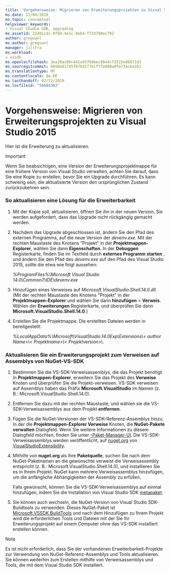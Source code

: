 ```yaml
---
title: 'Vorgehensweise: Migrieren von Erweiterungsprojekten zu Visual Studio 2015 | Microsoft-Dokumentation'
ms.date: 11/04/2016
ms.topic: conceptual
helpviewer_keywords:
- Visual Studio SDK, upgrading
ms.assetid: 22491cdc-8f04-4e1c-8eb4-ff33798ec792
author: gregvanl
ms.author: gregvanl
manager: jillfra
ms.workload:
- vssdk
ms.openlocfilehash: 3ea20ac06c441ad37b9bec8844cf3515e86871d3
ms.sourcegitcommit: b0d8e61745f67bd1f7ecf7fe080a0fe73ac6a181
ms.translationtype: MT
ms.contentlocale: de-DE
ms.lasthandoff: 02/22/2019
ms.locfileid: "56684363"
---
```

# <a name="how-to-migrate-extensibility-projects-to-visual-studio-2015"></a>Vorgehensweise: Migrieren von Erweiterungsprojekten zu Visual Studio 2015
Hier ist die Erweiterung zu aktualisieren.

> [!IMPORTANT]
>  Wenn Sie beabsichtigen, eine Version der Erweiterungsprojektmappe für eine frühere Version von Visual Studio verwalten, achten Sie darauf, dass Sie eine Kopie zu erstellen, bevor Sie ein Upgrade durchführen. Es kann schwierig sein, die aktualisierte Version den ursprünglichen Zustand zurückzukehren sein.

### <a name="to-upgrade-an-extensibility-solution"></a>So aktualisieren eine Lösung für die Erweiterbarkeit

1.  Mit der Kopie soll, aktualisieren, öffnen Sie ihn in der neuen Version. Sie werden aufgefordert, dass das Upgrade nicht rückgängig gemacht werden.

2.  Nachdem das Upgrade abgeschlossen ist, ändern Sie den Pfad des externen Programms, auf die neue Version der *devenv.exe*. Mit der rechten Maustaste des Knotens "Projekt" in der **Projektmappen-Explorer**, wählen Sie dann **Eigenschaften**. In der **Debuggen** Registerkarte, finden Sie im Textfeld durch **externes Programm starten** , und ändern Sie den Pfad des *devenv.exe* auf den Pfad des Visual Studio 2015, sollte die etwa wie folgt aussehen:

     *%ProgramFiles%\Microsoft Visual Studio 14.0\Common7\IDE\devenv.exe*

3.  Hinzufügen eines Verweises auf *Microsoft.VisualStudio.Shell.14.0.dll*. (Mit der rechten Maustaste des Knotens "Projekt" in der **Projektmappen-Explorer** und wählen Sie dann **hinzufügen** > **Verweis**. Wählen der **Erweiterungen** Registerkarte, und überprüfen Sie dann **Microsoft.VisualStudio.Shell.14.0**.)

4.  Erstellen Sie die Projektmappe. Die erstellten Dateien werden in bereitgestellt:

     *%LocalAppData%\Microsoft\VisualStudio.14.0Exp\Extensions\\< author Name\>\\< Projektname\>\\< Projektversion\>\\*.

### <a name="to-update-an-extensibility-project-to-nuget-vs-sdk-reference-assemblies"></a>Aktualisieren Sie ein Erweiterungsprojekt zum Verweisen auf Assemblys von NuGet-VS-SDK

1.  Bestimmen Sie die VS-SDK-Verweisassemblys, die das Projekt benötigt.  In **Projektmappen-Explorer**, erweitern Sie das Projekt des **Verweise** Knoten und überprüfen Sie die Projekt-verweisen.  VS-SDK verweisen auf Assemblys haben das Präfix **Microsoft.VisualStudio** im Namen (z. B.: Microsoft.VisualStudio.Shell.14.0).

2.  Entfernen Sie dazu mit der rechten Maustaste, und wählen sie die VS-SDK-Verweisassemblys aus dem Projekt **entfernen**.

3.  Fügen Sie die NuGet-Versionen der VS-SDK-Referenz-Assemblys hinzu.  In der die **Projektmappen-Explorer Verweise** Knoten, die **NuGet-Pakete verwalten** Dialogfeld.  Wenn Sie weitere Informationen zu diesem Dialogfeld möchten, finden Sie unter [-Paket-Manager-UI](/NuGet/Tools/Package-Manager-UI). Die VS-SDK-Verweisassemblys werden veröffentlicht, auf [nuget.org](http://www.nuget.org) von [VisualStudioExtensibility](http://www.nuget.org/profiles/VisualStudioExtensibility).

4.  Mithilfe von **nuget.org** als Ihre **Paketquelle**, suchen Sie nach dem NuGet-Paketnamen an die gewünschte verweist die Verweisassembly entspricht (z. B.: Microsoft.VisualStudio.Shell.14.0), und installieren Sie es in Ihrem Projekt.  NuGet kann mehrere Verweisassemblys hinzufügen, um die anfängliche Abhängigkeiten der Assembly zu erfüllen.

     Falls gewünscht, können Sie die VS-SDK-Verweisassemblys auf einmal hinzufügen, indem Sie die Installation von Visual Studio SDK [metapaket](http://www.nuget.org/packages/VSSDK_Reference_Assemblies).

5.  Sie können auch wechseln, die NuGet-Version von Visual Studio SDK-Buildtools zu verwenden. Dieses NuGet-Paket ist [Microsoft.VSSDK.BuildTools](http://www.nuget.org/packages/Microsoft.VSSDK.BuildTools) und nach dem Hinzufügen zu Ihrem Projekt wird die erforderlichen Tools und Dateien mit der Sie Ihr Erweiterungsprojekt auf einem Computer ohne das VS-SDK installiert erstellen können.

> [!NOTE]
>  Es ist nicht erforderlich, dass Sie der vorhandenen Erweiterbarkeit-Projekte zur Verwendung von NuGet-Referenz-Assemblys und Tools aktualisieren.  Sie können weiterhin zum Erstellen mithilfe von Verweisassemblys und Tools, die mit dem Visual Studio SDK installiert.